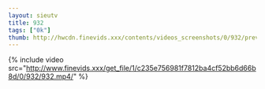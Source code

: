 ```yaml
--- 
layout: sieutv
title: 932
tags: ["0k"]
thumb: http://hwcdn.finevids.xxx/contents/videos_screenshots/0/932/preview.mp4.jpg
---
```

{% include video src="http://www.finevids.xxx/get_file/1/c235e756981f7812ba4cf52bb6d66b8d/0/932/932.mp4/" %} 
